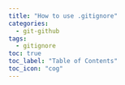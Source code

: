 ```yaml
---
title: "How to use .gitignore"
categories:
  - git-github
tags:
  - gitignore
toc: true
toc_label: "Table of Contents"
toc_icon: "cog"
---
```


<!--
https://www.pluralsight.com/guides/how-to-use-gitignore-file
